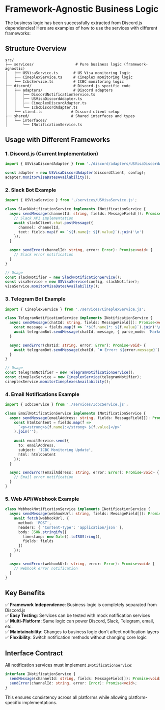 # Framework-Agnostic Business Logic

The business logic has been successfully extracted from Discord.js dependencies! Here are examples of how to use the services with different frameworks:

## Structure Overview

```
src/
├── services/                   # Pure business logic (framework-agnostic)
│   ├── USVisaService.ts       # US Visa monitoring logic
│   ├── CineplexService.ts     # Cineplex monitoring logic
│   └── IcbcService.ts         # ICBC monitoring logic
├── discord/                   # Discord.js specific code
│   ├── adapters/              # Discord adapters
│   │   ├── DiscordNotificationService.ts
│   │   ├── USVisaDiscordAdapter.ts
│   │   ├── CineplexDiscordAdapter.ts
│   │   └── IcbcDiscordAdapter.ts
│   └── client.ts             # Discord client setup
├── shared/                   # Shared interfaces and types
│   └── interfaces/
│       └── INotificationService.ts
```

## Usage with Different Frameworks

### 1. Discord.js (Current Implementation)
```typescript
import { USVisaDiscordAdapter } from './discord/adapters/USVisaDiscordAdapter.js';

const adapter = new USVisaDiscordAdapter(discordClient, config);
adapter.monitorVisaDatesAvailability();
```

### 2. Slack Bot Example
```typescript
import { USVisaService } from './services/USVisaService.js';

class SlackNotificationService implements INotificationService {
  async sendMessage(channelId: string, fields: MessageField[]): Promise<void> {
    // Slack API implementation
    await slackClient.chat.postMessage({
      channel: channelId,
      text: fields.map(f => `${f.name}: ${f.value}`).join('\n')
    });
  }

  async sendError(channelId: string, error: Error): Promise<void> {
    // Slack error notification
  }
}

// Usage
const slackNotifier = new SlackNotificationService();
const visaService = new USVisaService(config, slackNotifier);
visaService.monitorVisaDatesAvailability();
```

### 3. Telegram Bot Example
```typescript
import { CineplexService } from './services/CineplexService.js';

class TelegramNotificationService implements INotificationService {
  async sendMessage(chatId: string, fields: MessageField[]): Promise<void> {
    const message = fields.map(f => `*${f.name}*: ${f.value}`).join('\n');
    await telegramBot.sendMessage(chatId, message, { parse_mode: 'Markdown' });
  }

  async sendError(chatId: string, error: Error): Promise<void> {
    await telegramBot.sendMessage(chatId, `❌ Error: ${error.message}`);
  }
}

// Usage
const telegramNotifier = new TelegramNotificationService();
const cineplexService = new CineplexService(telegramNotifier);
cineplexService.monitorCineplexesAvailability();
```

### 4. Email Notifications Example
```typescript
import { IcbcService } from './services/IcbcService.js';

class EmailNotificationService implements INotificationService {
  async sendMessage(emailAddress: string, fields: MessageField[]): Promise<void> {
    const htmlContent = fields.map(f => 
      `<p><strong>${f.name}:</strong> ${f.value}</p>`
    ).join('');
    
    await emailService.send({
      to: emailAddress,
      subject: 'ICBC Monitoring Update',
      html: htmlContent
    });
  }

  async sendError(emailAddress: string, error: Error): Promise<void> {
    // Email error notification
  }
}
```

### 5. Web API/Webhook Example
```typescript
class WebhookNotificationService implements INotificationService {
  async sendMessage(webhookUrl: string, fields: MessageField[]): Promise<void> {
    await fetch(webhookUrl, {
      method: 'POST',
      headers: { 'Content-Type': 'application/json' },
      body: JSON.stringify({
        timestamp: new Date().toISOString(),
        fields: fields
      })
    });
  }

  async sendError(webhookUrl: string, error: Error): Promise<void> {
    // Webhook error notification
  }
}
```

## Key Benefits

✅ **Framework Independence**: Business logic is completely separated from Discord.js  
✅ **Easy Testing**: Services can be tested with mock notification services  
✅ **Multi-Platform**: Same logic can power Discord, Slack, Telegram, email, etc.  
✅ **Maintainability**: Changes to business logic don't affect notification layers  
✅ **Flexibility**: Switch notification methods without changing core logic  

## Interface Contract

All notification services must implement `INotificationService`:

```typescript
interface INotificationService {
  sendMessage(channelId: string, fields: MessageField[]): Promise<void>;
  sendError(channelId: string, error: Error): Promise<void>;
}
```

This ensures consistency across all platforms while allowing platform-specific implementations.
